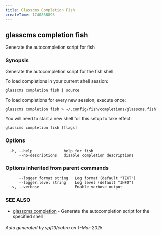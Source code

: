 ```yaml
---
title: Glasscms Completion Fish
createTime: 1740838893
---
```

## glasscms completion fish

Generate the autocompletion script for fish

### Synopsis

Generate the autocompletion script for the fish shell.

To load completions in your current shell session:

	glasscms completion fish | source

To load completions for every new session, execute once:

	glasscms completion fish > ~/.config/fish/completions/glasscms.fish

You will need to start a new shell for this setup to take effect.


```
glasscms completion fish [flags]
```

### Options

```
  -h, --help              help for fish
      --no-descriptions   disable completion descriptions
```

### Options inherited from parent commands

```
      --logger.format string   Log format (default "TEXT")
      --logger.level string    Log level (default "INFO")
  -v, --verbose                Enable verbose output
```

### SEE ALSO

* [glasscms completion](glasscms_completion.md)	 - Generate the autocompletion script for the specified shell

###### Auto generated by spf13/cobra on 1-Mar-2025
